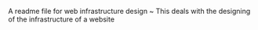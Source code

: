 A readme file for web infrastructure design
~ This deals with the designing of the infrastructure of a website
